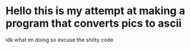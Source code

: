 # Hello this is my attempt at making a program that converts pics to ascii

idk what im doing so excuse the shitty code
